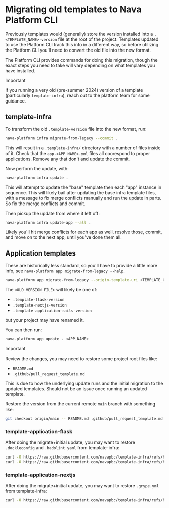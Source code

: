 # Migrating old templates to Nava Platform CLI

Previously templates would (generally) store the version installed into a
`.<TEMPLATE_NAME>-version` file at the root of the project. Templates updated to
use the Platform CLI track this info in a different way, so before utilizing the
Platform CLI you'll need to convert the old file into the new format.

The Platform CLI provides commands for doing this migration, though the exact
steps you need to take will vary depending on what templates you have installed.

> [!IMPORTANT]
>
> If you running a very old (pre-summer 2024) version of a template
> (particularly `template-infra`), reach out to the platform team for some
> guidance.

## template-infra

To transform the old `.template-version` file into the new format, run:

```sh
nava-platform infra migrate-from-legacy --commit .
```

This will result in a `.template-infra/` directory with a number of files inside
of it. Check that the `app-<APP_NAME>.yml` files all coorespond to proper
applications. Remove any that don't and update the commit.


Now perform the update, with:

```sh
nava-platform infra update .
```

This will attempt to update the "base" template then each "app" instance in
sequence. This will likely bail after updating the base infra template files,
with a message to fix merge conflicts manually and run the update in parts. So
fix the merge conflicts and commit.

Then pickup the update from where it left off:

```sh
nava-platform infra update-app --all .
```

Likely you'll hit merge conflicts for each app as well, resolve those, commit,
and move on to the next app, until you've done them all.

## Application templates

These are historically less standard, so you'll have to provide a little more
info, see `nava-platform app migrate-from-legacy --help`.

```sh
nava-platform app migrate-from-legacy --origin-template-uri <TEMPLATE_URI> --legacy-version-file <OLD_VERSION_FILE> . <APP_NAME>
```

The `<OLD_VERSION_FILE>` will likely be one of:

- `.template-flask-version`
- `.template-nextjs-version`
- `.template-application-rails-version`

but your project may have renamed it.

You can then run:

```sh
nava-platform app update . <APP_NAME>
```

> [!IMPORTANT]
> Review the changes, you may need to restore some project root files like:
>
> - `README.md`
> - `.github/pull_request_template.md`
>
> This is due to how the underlying update runs and the initial migration to the
> updated templates. Should not be an issue once running an updated template.
>
> Restore the version from the current remote `main` branch with something like:
>
> ```sh
> git checkout origin/main -- README.md .github/pull_request_template.md
> ```

### template-application-flask

After doing the migrate+initial update, you may want to restore `.dockleconfig`
and `.hadolint.yaml` from template-infra:

```sh
curl -O https://raw.githubusercontent.com/navapbc/template-infra/refs/heads/main/.dockleconfig
curl -O https://raw.githubusercontent.com/navapbc/template-infra/refs/heads/main/.hadolint.yaml
```

### template-application-nextjs

After doing the migrate+initial update, you may want to restore `.grype.yml`
from template-infra:

```sh
curl -O https://raw.githubusercontent.com/navapbc/template-infra/refs/heads/main/.grype.yml
```
